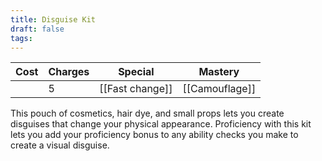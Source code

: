 ```yaml
---
title: Disguise Kit
draft: false
tags:
---
```

| **Cost** | **Charges** | Special                  | **Mastery**              |
| -------- | ----------- | ------------------------ | ------------------------ |
|          | 5           | [[Fast change]]          | [[Camouflage]]           |
This pouch of cosmetics, hair dye, and small props lets you create disguises that change your physical appearance. Proficiency with this kit lets you add your proficiency bonus to any ability checks you make to create a visual disguise.